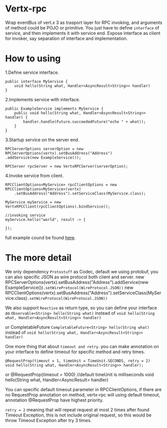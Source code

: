 Vertx-rpc
=====

Wrap eventBus of vert.x 3 as trasport layer for RPC invoking, and arguments of method could be POJO or primitive.
You just have to define `interface` of service, and then implements it with service end.
Expose interface as client for invoker, say separation of interface and implementation.

How to using
=======

1.Define service interface.

    public interface MyService {
		void hello(String what, Handler<AsyncResult<String>> handler)
    }

2.Implements service with interface.

    public ExampleService implements MyService {
    	public void hello(String what, Handler<AsyncResult<String>> handler) {
			handler.handle(Future.succeededFuture("echo " + what));
        }
    }

3.Startup service on the server end.

    RPCServerOptions serverOption = new RPCServerOptions(vertx).setBusAddress("Address")
    .addService(new ExampleService());

    RPCServer rpcServer = new VertxRPCServer(serverOption);

4.Invoke service from client.

	RPCClientOptions<MyService> rpcClientOptions = new RPCClientOptions<MyService>(vertx)
        .setBusAddress("Address").setServiceClass(MyService.class);

    MyService myService = new VertxRPCClient(rpcClientOptions).bindService();

    //invoking service
    myService.hello("world", result -> {
		
    });

full example cound be found [here]().

The more detail
=========

We only dependency `Protostuff` as Codec, default we using protobuf, you can also specific JSON as wire protocol both client and server.
new RPCServerOptions(vertx).setBusAddress("Address").addService(new ExampleService())`.setWireProtocol(WireProtocol.JSON))`
new RPCClientOptions<MyService>(vertx).setBusAddress("Address").setServiceClass(MyService.class)`.setWireProtocol(WireProtocol.JSON))`

We also support `Reactive` as return type, so you can define your interface as
`Observable<String> hello(String what)` instead of `void hello(String what, Handler<AsyncResult<String>> handler)`

or CompletableFuture
`CompletableFuture<String> hello(String what)` instead of `void hello(String what, Handler<AsyncResult<String>> handler)`

One more thing that about `timeout and retry`.
you can make annotation on your interface to define timeout for specific method and retry times.

    @RequestProp(timeout = 1, timeUnit = TimeUnit.SECONDS, retry = 2)
    void hello(String what, Handler<AsyncResult<String>> handler);

or
	@RequestProp(timeout = 1000) //default timeUnit is milliseconds
    void hello(String what, Handler<AsyncResult<String>> handler)

You can specific default timeout parameter in RPCClientOptions, if there are no RequestProp annotation on method, vertx-rpc will using
default timeout, annotation @RequestProp have highest priority.

`retry = 2` meaning that will repeat request at most 2 times after found Timeout Exception,
this is not include original request, so this would be throw Timeout Exception after try 3 times.

